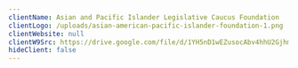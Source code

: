 ```yaml
---
clientName: Asian and Pacific Islander Legislative Caucus Foundation
clientLogo: /uploads/asian-american-pacific-islander-foundation-1.png
clientWebsite: null
clientW9Src: https://drive.google.com/file/d/1YH5nD1wEZusocAbv4hhU2Gjhmcj_XueH/view?usp=sharing
hideClient: false
---
```


